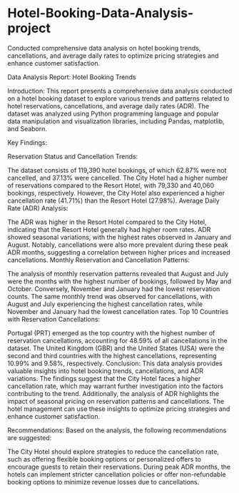 # Hotel-Booking-Data-Analysis-project
Conducted comprehensive data analysis on hotel booking trends, cancellations, and average daily rates to optimize pricing strategies and enhance customer satisfaction.

Data Analysis Report: Hotel Booking Trends

Introduction:
This report presents a comprehensive data analysis conducted on a hotel booking dataset to explore various trends and patterns related to hotel reservations, cancellations, and average daily rates (ADR). The dataset was analyzed using Python programming language and popular data manipulation and visualization libraries, including Pandas, matplotlib, and Seaborn.

Key Findings:

Reservation Status and Cancellation Trends:

The dataset consists of 119,390 hotel bookings, of which 62.87% were not cancelled, and 37.13% were cancelled.
The City Hotel had a higher number of reservations compared to the Resort Hotel, with 79,330 and 40,060 bookings, respectively. However, the City Hotel also experienced a higher cancellation rate (41.71%) than the Resort Hotel (27.98%).
Average Daily Rate (ADR) Analysis:

The ADR was higher in the Resort Hotel compared to the City Hotel, indicating that the Resort Hotel generally had higher room rates.
ADR showed seasonal variations, with the highest rates observed in January and August. Notably, cancellations were also more prevalent during these peak ADR months, suggesting a correlation between higher prices and increased cancellations.
Monthly Reservation and Cancellation Patterns:

The analysis of monthly reservation patterns revealed that August and July were the months with the highest number of bookings, followed by May and October. Conversely, November and January had the lowest reservation counts.
The same monthly trend was observed for cancellations, with August and July experiencing the highest cancellation rates, while November and January had the lowest cancellation rates.
Top 10 Countries with Reservation Cancellations:

Portugal (PRT) emerged as the top country with the highest number of reservation cancellations, accounting for 48.59% of all cancellations in the dataset. The United Kingdom (GBR) and the United States (USA) were the second and third countries with the highest cancellations, representing 10.99% and 9.58%, respectively.
Conclusion:
This data analysis provides valuable insights into hotel booking trends, cancellations, and ADR variations. The findings suggest that the City Hotel faces a higher cancellation rate, which may warrant further investigation into the factors contributing to the trend. Additionally, the analysis of ADR highlights the impact of seasonal pricing on reservation patterns and cancellations. The hotel management can use these insights to optimize pricing strategies and enhance customer satisfaction.

Recommendations:
Based on the analysis, the following recommendations are suggested:

The City Hotel should explore strategies to reduce the cancellation rate, such as offering flexible booking options or personalized offers to encourage guests to retain their reservations.
During peak ADR months, the hotels can implement stricter cancellation policies or offer non-refundable booking options to minimize revenue losses due to cancellations.
